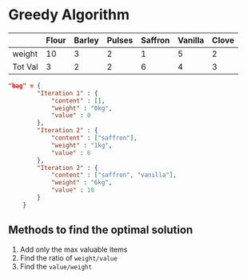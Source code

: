 # Greedy Algorithm

|         | Flour | Barley | Pulses | Saffron | Vanilla | Clove |
| ------- | ----- | ------ | ------ | ------- | ------- | ----- |
| weight  | 10    | 3      | 2      | 1       | 5       | 2     |
| Tot Val | 3     | 2      | 2      | 6       | 4       | 3     |

```json
"bag" = { 
        "Iteration 1" : {
            "content" : [],
            "weight" : "0kg",
            "value" : 0
        },
        "Iteration 2" : {
            "content" : ["saffron"],
            "weight" : "1kg",
            "value" : 6
        },
        "Iteration 2" : {
            "content" : ["saffron", "vanilla"],
            "weight" : "6kg",
            "value" : 10
        }
    }
```

## Methods to find the optimal solution
1. Add only the max valuable items
2. Find the ratio of `weight/value`
3. Find the `value/weight`